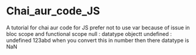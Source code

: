# Chai_aur_code_JS
A tutorial for chai aur code for JS
prefer not to  use var because of issue in bloc scope and functional scope
null : datatype objectt
undefined : undefined
123abd when you convert this in number then there datatype is NaN
